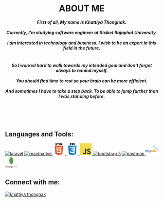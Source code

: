 <h1 align="center">ABOUT ME</h1>

<!-- RECOMMEND YOURSELF -->
<h5 align="center">
  First of all, My name is Khattiya Thongnak. <br></br>
  Currently, I'm studying software engineer at Sisiket Rajaphat University. <br></br>
  I am interested in technology and business. I wish to be an expert in this field in the future. <br></br>
</h5>
<!-- MOTIVATION -->
<h5 align="center">
  So I worked hard to walk towards my intended goal and don't forget always to remind myself. <br></br>
  You should find time to rest so your brain can be more efficient. <br></br>
  And sometimes I have to take a step back. To be able to jump further than I was standing before.<br></br>
</h5>
<!-- STATUS NOW -->
<br></br>

<h2 align="left">Languages and Tools:</h2>
<p align="left"> 
<a href="https://laravel.com" target="_blank" rel="noreferrer">
  <img src="https://laravel.com/img/logotype.min.svg" alt="laravel" width="40" height="40"/></a>
<a href="https://reactnative.dev/" target="_blank" rel="noreferrer"> 
  <img src="https://reactnative.dev/img/header_logo.svg" alt="reactnative" width="40" height="40"/> </a> 
<a href="https://www.w3.org/html/" target="_blank" rel="noreferrer"> 
  <img src="https://raw.githubusercontent.com/devicons/devicon/master/icons/html5/html5-original-wordmark.svg" alt="html5" width="40" height="40"/> </a> 
<a href="https://www.w3schools.com/css/" target="_blank" rel="noreferrer"> 
  <img src="https://raw.githubusercontent.com/devicons/devicon/master/icons/css3/css3-original-wordmark.svg" alt="css3" width="40" height="40"/> </a> 
<a href="https://developer.mozilla.org/en-US/docs/Web/JavaScript" target="_blank" rel="noreferrer"> 
  <img src="https://raw.githubusercontent.com/devicons/devicon/master/icons/javascript/javascript-original.svg" alt="javascript" width="40" height="40"/> </a> 
<a href="https://getbootstrap.com/docs/5.0/" target="_blank" rel="noreferrer">
  <img src="https://getbootstrap.com/docs/5.0/assets/brand/bootstrap-logo-shadow.png" alt="bootstrap 5" width="40" height="40"/></a>
<a href="https://postman.com" target="_blank" rel="noreferrer"> 
  <img src="https://www.vectorlogo.zone/logos/getpostman/getpostman-icon.svg" alt="postman" width="40" height="40"/>
<a href="https://www.mysql.com/" target="_blank" rel="noreferrer"> 
  <img src="https://raw.githubusercontent.com/devicons/devicon/master/icons/mysql/mysql-original-wordmark.svg" alt="mysql" width="40" height="40"/> </a> 
<a href="https://www.mongodb.com/" target="_blank" rel="noreferrer"> 
  <img src="https://raw.githubusercontent.com/devicons/devicon/master/icons/mongodb/mongodb-original-wordmark.svg" alt="mongodb" width="40" height="40"/> </a> 


<h2 align="left">Connect with me:</h2>
<p align="left">
<a href="https://fb.com/khattiya thongnak" target="blank"><img align="center" src="https://raw.githubusercontent.com/rahuldkjain/github-profile-readme-generator/master/src/images/icons/Social/facebook.svg" alt="khattiya thongnak" height="30" width="40" /></a>
</p>
